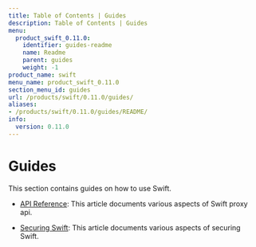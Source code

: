 ```yaml
---
title: Table of Contents | Guides
description: Table of Contents | Guides
menu:
  product_swift_0.11.0:
    identifier: guides-readme
    name: Readme
    parent: guides
    weight: -1
product_name: swift
menu_name: product_swift_0.11.0
section_menu_id: guides
url: /products/swift/0.11.0/guides/
aliases:
- /products/swift/0.11.0/guides/README/
info:
  version: 0.11.0
---
```


# Guides

This section contains guides on how to use Swift.

- [API Reference](/products/swift/0.11.0/guides/api): This article documents various aspects of Swift proxy api.

- [Securing Swift](/products/swift/0.11.0/guides/security): This article documents various aspects of securing Swift.
